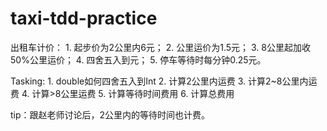 # taxi-tdd-practice

出租车计价： 1. 起步价为2公里内6元； 2. 公里运价为1.5元； 3. 8公里起加收50%公里运价； 4. 四舍五入到元； 5. 停车等待时每分钟0.25元。

Tasking: 1. double如何四舍五入到Int 2. 计算2公里内运费 3. 计算2~8公里内运费 4. 计算>8公里运费 5. 计算等待时间费用 6. 计算总费用

tip：跟赵老师讨论后，2公里内的等待时间也计费。
